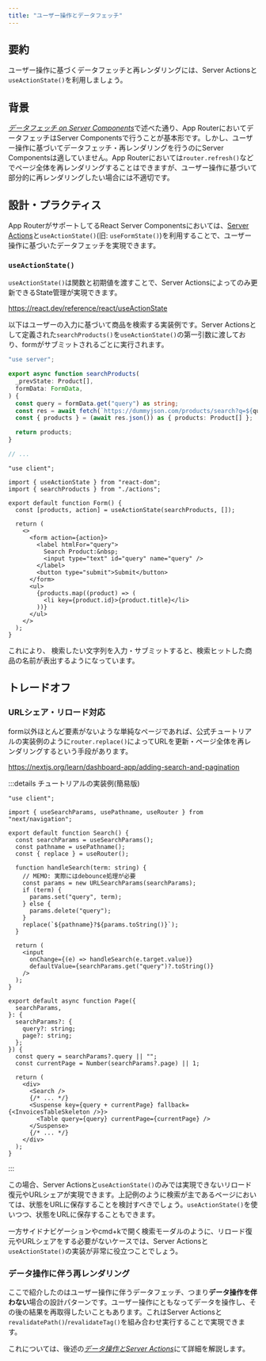 ```yaml
---
title: "ユーザー操作とデータフェッチ"
---
```


## 要約

ユーザー操作に基づくデータフェッチと再レンダリングには、Server Actionsと`useActionState()`を利用しましょう。

## 背景

[_データフェッチ on Server Components_](part_1_server_components)で述べた通り、App RouterにおいてデータフェッチはServer Componentsで行うことが基本形です。しかし、ユーザー操作に基づいてデータフェッチ・再レンダリングを行うのにServer Componentsは適していません。App Routerにおいては`router.refresh()`などでページ全体を再レンダリングすることはできますが、ユーザー操作に基づいて部分的に再レンダリングしたい場合には不適切です。

## 設計・プラクティス

App RouterがサポートしてるReact Server Componentsにおいては、[Server Actions](https://nextjs.org/docs/app/building-your-application/data-fetching/server-actions-and-mutations)と`useActionState()`(旧: `useFormState()`)を利用することで、ユーザー操作に基づいたデータフェッチを実現できます。

### `useActionState()`

`useActionState()`は関数と初期値を渡すことで、Server Actionsによってのみ更新できるState管理が実現できます。

https://react.dev/reference/react/useActionState

以下はユーザーの入力に基づいて商品を検索する実装例です。Server Actionsとして定義された`searchProducts()`を`useActionState()`の第一引数に渡しており、formがサブミットされるごとに実行されます。

```ts :app/actions.ts
"use server";

export async function searchProducts(
  _prevState: Product[],
  formData: FormData,
) {
  const query = formData.get("query") as string;
  const res = await fetch(`https://dummyjson.com/products/search?q=${query}`);
  const { products } = (await res.json()) as { products: Product[] };

  return products;
}

// ...
```

```tsx :app/form.tsx
"use client";

import { useActionState } from "react-dom";
import { searchProducts } from "./actions";

export default function Form() {
  const [products, action] = useActionState(searchProducts, []);

  return (
    <>
      <form action={action}>
        <label htmlFor="query">
          Search Product:&nbsp;
          <input type="text" id="query" name="query" />
        </label>
        <button type="submit">Submit</button>
      </form>
      <ul>
        {products.map((product) => (
          <li key={product.id}>{product.title}</li>
        ))}
      </ul>
    </>
  );
}
```

これにより、 検索したい文字列を入力・サブミットすると、検索ヒットした商品の名前が表出するようになっています。

## トレードオフ

### URLシェア・リロード対応

form以外ほとんど要素がないような単純なページであれば、公式チュートリアルの実装例のように`router.replace()`によってURLを更新・ページ全体を再レンダリングするという手段があります。

https://nextjs.org/learn/dashboard-app/adding-search-and-pagination

:::details チュートリアルの実装例(簡易版)

```tsx
"use client";

import { useSearchParams, usePathname, useRouter } from "next/navigation";

export default function Search() {
  const searchParams = useSearchParams();
  const pathname = usePathname();
  const { replace } = useRouter();

  function handleSearch(term: string) {
    // MEMO: 実際にはdebounce処理が必要
    const params = new URLSearchParams(searchParams);
    if (term) {
      params.set("query", term);
    } else {
      params.delete("query");
    }
    replace(`${pathname}?${params.toString()}`);
  }

  return (
    <input
      onChange={(e) => handleSearch(e.target.value)}
      defaultValue={searchParams.get("query")?.toString()}
    />
  );
}
```

```tsx
export default async function Page({
  searchParams,
}: {
  searchParams?: {
    query?: string;
    page?: string;
  };
}) {
  const query = searchParams?.query || "";
  const currentPage = Number(searchParams?.page) || 1;

  return (
    <div>
      <Search />
      {/* ... */}
      <Suspense key={query + currentPage} fallback={<InvoicesTableSkeleton />}>
        <Table query={query} currentPage={currentPage} />
      </Suspense>
      {/* ... */}
    </div>
  );
}
```

:::

この場合、Server Actionsと`useActionState()`のみでは実現できないリロード復元やURLシェアが実現できます。上記例のように検索が主であるページにおいては、状態をURLに保存することを検討すべきでしょう。`useActionState()`を使いつつ、状態をURLに保存することもできます。

一方サイドナビゲーションやcmd+kで開く検索モーダルのように、リロード復元やURLシェアをする必要がないケースでは、Server Actionsと`useActionState()`の実装が非常に役立つことでしょう。

### データ操作に伴う再レンダリング

ここで紹介したのはユーザー操作に伴うデータフェッチ、つまり**データ操作を伴わない**場合の設計パターンです。ユーザー操作にともなってデータを操作し、その後の結果を再取得したいこともあります。これはServer Actionsと`revalidatePath()`/`revalidateTag()`を組み合わせ実行することで実現できます。

これについては、後述の[_データ操作とServer Actions_](part_3_data_mutation)にて詳細を解説します。
